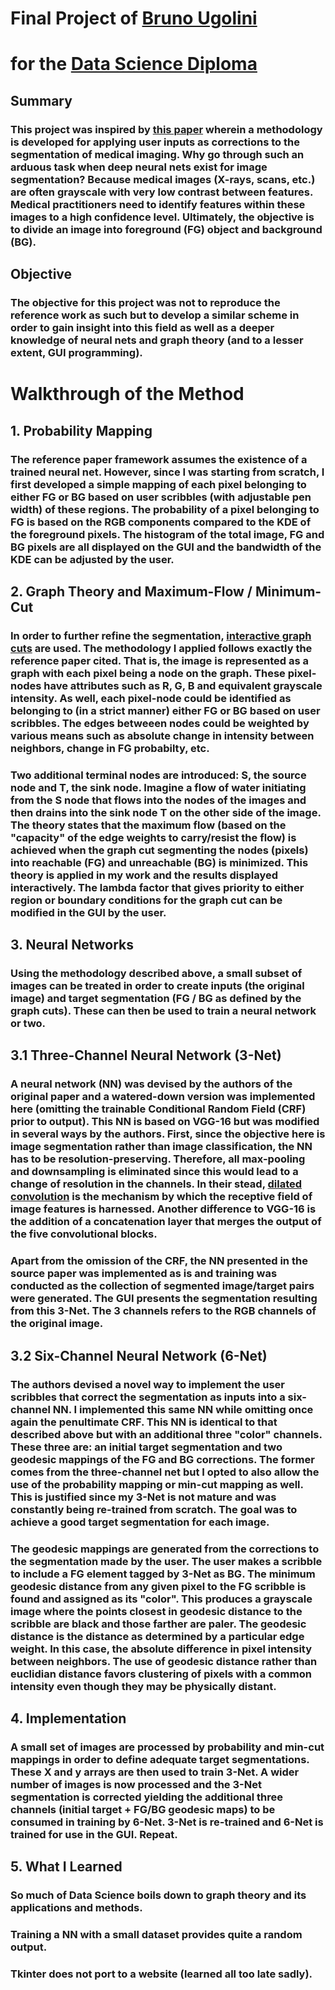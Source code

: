 # Final Project of [Bruno Ugolini](https://www.linkedin.com/in/brunougolini/) 
# for the [Data Science Diploma](https://concordiabootcamps.ca/courses/data-science-remote/)

## **Summary**
### This project was inspired by [this paper](https://arxiv.org/abs/1707.00652) wherein a methodology is developed for applying user inputs as corrections to the segmentation of medical imaging. Why go through such an arduous task when deep neural nets exist for image segmentation? Because medical images (X-rays, scans, etc.) are often grayscale with very low contrast between features. Medical practitioners need to identify features within these images to a high confidence level. Ultimately, the objective is to divide an image into foreground (FG) object and background (BG).

## **Objective**
### The objective for this project was not to reproduce the reference work as such but to develop a similar scheme in order to gain insight into this field as well as a deeper knowledge of neural nets and graph theory (and to a lesser extent, GUI programming).

# Walkthrough of the Method
## **1. Probability Mapping**
### The reference paper framework assumes the existence of a trained neural net. However, since I was starting from scratch, I first developed a simple mapping of each pixel belonging to either FG or BG based on user scribbles (with adjustable pen width) of these regions. The probability of a pixel belonging to FG is based on the RGB components compared to the KDE of the foreground pixels. The histogram of the total image, FG and BG pixels are all displayed on the GUI and the bandwidth of the KDE can be adjusted by the user.

## **2. Graph Theory and Maximum-Flow / Minimum-Cut**
### In order to further refine the segmentation, [interactive graph cuts](https://www.csd.uwo.ca/~yboykov/Papers/iccv01.pdf) are used. The methodology I applied follows exactly the reference paper cited. That is, the image is represented as a graph with each pixel being a node on the graph. These pixel-nodes have attributes such as R, G, B and equivalent grayscale intensity. As well, each pixel-node could be identified as belonging to (in a strict manner) either FG or BG based on user scribbles. The edges betweeen nodes could be weighted by various means such as absolute change in intensity between neighbors, change in FG probabilty, etc.

### Two additional terminal nodes are introduced: S, the source node and T, the sink node. Imagine a flow of water initiating from the S node that flows into the nodes of the images and then drains into the sink node T on the other side of the image. The theory states that the maximum flow (based on the "capacity" of the edge weights to carry/resist the flow) is achieved when the graph cut segmenting the nodes (pixels) into reachable (FG) and unreachable (BG) is minimized. This theory is applied in my work and the results displayed interactively. The lambda factor that gives priority to either region or boundary conditions for the graph cut can be modified in the GUI by the user.

## **3. Neural Networks**
### Using the methodology described above, a small subset of images can be treated in order to create inputs (the original image) and target segmentation (FG / BG as defined by the graph cuts). These can then be used to train a neural network or two.

## **3.1 Three-Channel Neural Network (3-Net)**
### A neural network (NN) was devised by the authors of the original paper and a watered-down version was implemented here (omitting the trainable Conditional Random Field (CRF) prior to output). This NN is based on VGG-16 but was modified in several ways by the authors. First, since the objective here is image segmentation rather than image classification, the NN has to be resolution-preserving. Therefore, all max-pooling and downsampling is eliminated since this would lead to a change of resolution in the channels. In their stead, [dilated convolution](https://towardsdatascience.com/understanding-2d-dilated-convolution-operation-with-examples-in-numpy-and-tensorflow-with-d376b3972b25) is the mechanism by which the receptive field of image features is harnessed. Another difference to VGG-16 is the addition of a concatenation layer that merges the output of the five convolutional blocks.

### Apart from the omission of the CRF, the NN presented in the source paper was implemented as is and training was conducted as the collection of segmented image/target pairs were generated. The GUI presents the segmentation resulting from this 3-Net. The 3 channels refers to the RGB channels of the original image.

## **3.2 Six-Channel Neural Network (6-Net)**
### The authors devised a novel way to implement the user scribbles that correct the segmentation as inputs into a six-channel NN. I implemented this same NN while omitting once again the penultimate CRF. This NN is identical to that described above but with an additional three "color" channels. These three are: an initial target segmentation and two geodesic mappings of the FG and BG corrections. The former comes from the three-channel net but I opted to also allow the use of the probability mapping or min-cut mapping as well. This is justified since my 3-Net is not mature and was constantly being re-trained from scratch. The goal was to achieve a good target segmentation for each image.

### The geodesic mappings are generated from the corrections to the segmentation made by the user. The user makes a scribble to include a FG element tagged by 3-Net as BG. The minimum geodesic distance from any given pixel to the FG scribble is found and assigned as its "color". This produces a grayscale image where the points closest in geodesic distance to the scribble are black and those farther are paler. The geodesic distance is the distance as determined by a particular edge weight. In this case, the absolute difference in pixel intensity between neighbors. The use of geodesic distance rather than euclidian distance favors clustering of pixels with a common intensity even though they may be physically distant.

## **4. Implementation**
### A small set of images are processed by probability and min-cut mappings in order to define adequate target segmentations. These X and y arrays are then used to train 3-Net. A wider number of images is now processed and the 3-Net segmentation is corrected yielding the additional three channels (initial target + FG/BG geodesic maps) to be consumed in training by 6-Net. 3-Net is re-trained and 6-Net is trained for use in the GUI. Repeat.

## **5. What I Learned**
### So much of Data Science boils down to graph theory and its applications and methods.
### Training a NN with a small dataset provides quite a random output.
### Tkinter does not port to a website (learned all too late sadly).


